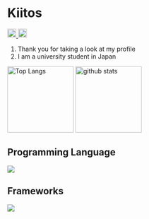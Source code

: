 # Kiitos

<p align="left">
  <a href="https://github.com/0gawa">
    <img height="20" src="https://komarev.com/ghpvc/?username=0gawa"/>
  </a>
  <a href="https://github.com/0gawa">
    <img height="20" src="https://img.shields.io/github/followers/0gawa?label=follow&logo=github&style=flat" />
  </a>
</p>

1. Thank you for taking a look at my profile
2. I am a university student in Japan

<p align="left"> 
  <img alt="Top Langs" height="150px" src="https://github-readme-stats.vercel.app/api/top-langs/?username=0gawa&layout=compact&show_icons=true&theme=onedark" />
  <img alt="github stats" height="150px" src="https://github-readme-stats.vercel.app/api?username=0gawa&theme=onedark&show_icons=ture" />
</p>

## Programming Language
<p align="left">
  <a href="https://skillicons.dev">
    <img src="https://skillicons.dev/icons?i=html,css,js,ruby,python,c,cpp,java" />
  </a>
</p>

## Frameworks
<p align="left">
  <a href="https://skillicons.dev">
    <img src="https://skillicons.dev/icons?i=rails" />
  </a>
</p>


